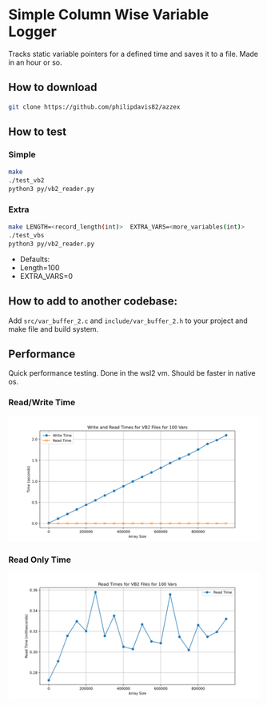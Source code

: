 # Simple Column Wise Variable Logger

Tracks static variable pointers for a defined time and saves it to a file. Made in an hour or so.

## How to download

```bash
git clone https://github.com/philipdavis82/azzex
```

## How to test

### Simple 

```bash
make 
./test_vb2
python3 py/vb2_reader.py
```

### Extra

```bash
make LENGTH=<record_length(int)>  EXTRA_VARS=<more_variables(int)>
./test_vbs
python3 py/vb2_reader.py
```

* Defaults:
* Length=100
* EXTRA_VARS=0


## How to add to another codebase:

Add `src/var_buffer_2.c` and `include/var_buffer_2.h` to your project and make file and build system.

## Performance 

Quick performance testing. Done in the wsl2 vm. Should be faster in native os.

### Read/Write Time

![](testing/save_read_timer.svg)

### Read Only Time

![](testing/read_timer.svg)


